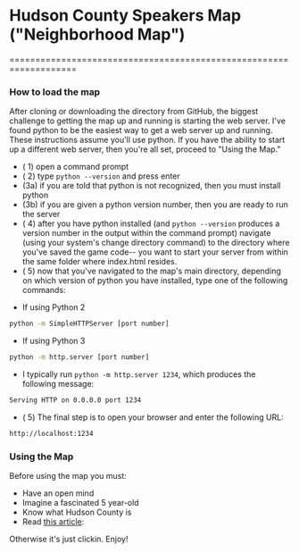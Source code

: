 # Hudson County Speakers Map ("Neighborhood Map")
===================================================================

### How to load the map
After cloning or downloading the directory from GitHub, the biggest challenge to getting the map up and running is starting the web server.  I've found python to be the easiest way to get a web server up and running.  These instructions assume you'll use python.  If you have the ability to start up a different web server, then you're all set, proceed to "Using the Map."

  - ( 1) open a command prompt
  - ( 2) type ```python --version``` and press enter
  - (3a) if you are told that python is not recognized, then you must install python
  - (3b) if you are given a python version number, then you are ready to run the server
  - ( 4) after you have python installed (and ```python --version``` produces a version number in the output within the command prompt) navigate (using your system's change directory command) to the directory where you've saved the game code--  you want to start your server from within the same folder where index.html resides.
  - ( 5) now that you've navigated to the map's main directory, depending on which version of python you have installed, type one of the following commands:

* If using Python 2
```sh
python -m SimpleHTTPServer [port number]
```
* If using Python 3
```sh
python -m http.server [port number]
```
* I typically run ```python -m http.server 1234```, which produces the following message:
```sh
Serving HTTP on 0.0.0.0 port 1234
```
- ( 5) The final step is to open your browser and enter the following URL:
```sh
http://localhost:1234
```

### Using the Map
Before using the map you must:
  - Have an open mind
  - Imagine a fascinated 5 year-old
  - Know what Hudson County is
  - Read [this article](http://www.atisystem.com/pubs/casestudies/Hudson-County.pdf ):

Otherwise it's just clickin.  Enjoy!